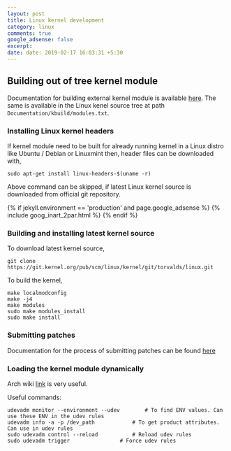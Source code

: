 ```yaml
---
layout: post
title: Linux kernel development
category: linux
comments: true
google_adsense: false
excerpt: 
date: date: 2019-02-17 16:03:31 +5:30
---
```

## Building out of tree kernel module

Documentation for building external kernel module is available [here](https://git.kernel.org/pub/scm/linux/kernel/git/tomba/linux.git/tree/Documentation/kbuild/modules.txt). The same is available in the Linux kenel source tree at path `Documentation/kbuild/modules.txt`.

### Installing Linux kernel headers

If kernel module need to be built for already running kernel in a Linux distro like Ubuntu / Debian or Linuxmint then, header files can be downloaded with,

`sudo apt-get install linux-headers-$(uname -r)`

Above command can be skipped, if latest Linux kernel source is downloaded from official git repository.

<!--after two or more paragraphs-->

  {% if jekyll.environment == 'production' and page.google_adsense %}
  {% include goog_inart_2par.html %}
  {% endif %}

### Building and installing latest kernel source

To download latest kernel source,

```
git clone https://git.kernel.org/pub/scm/linux/kernel/git/torvalds/linux.git
```

To build the kernel,
```
make localmodconfig
make -j4
make modules
sudo make modules_install
sudo make install
```

### Submitting patches

Documentation for the process of submitting patches can be found [here](https://git.kernel.org/pub/scm/linux/kernel/git/tomba/linux.git/tree/Documentation/process/submitting-patches.rst)

### Loading the kernel module dynamically

Arch wiki [link](https://wiki.archlinux.org/index.php/udev) is very useful.

Useful commands:
```
udevadm monitor --environment --udev		# To find ENV values. Can use these ENV in the udev rules
udevadm info -a -p /dev_path			# To get product attributes. Can use in udev rules
sudo udevadm control --reload			# Reload udev rules
sudo udevadm trigger				# Force udev rules
```
